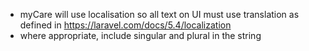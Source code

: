 * myCare will use localisation so all text on UI must use translation as defined in https://laravel.com/docs/5.4/localization
* where appropriate, include singular and plural in the string